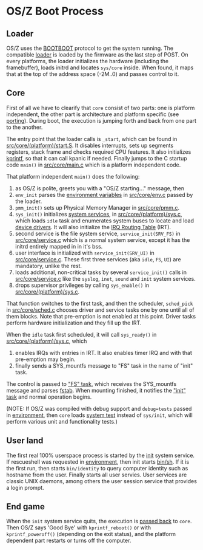 OS/Z Boot Process
=================

Loader
------

OS/Z uses the [BOOTBOOT](https://github.com/bztsrc/bootboot) protocol to get the system running.
The compatible [loader](https://github.com/bztsrc/osz/tree/master/loader) is loaded by the firmware as the last step of POST.
On every platforms, the loader initializes the hardware (including the framebuffer), loads initrd and locates `sys/core` inside.
When found, it maps that at the top of the address space (-2M..0) and passes control to it.

Core
----

First of all we have to clearify that `core` consist of two parts: one is platform independent, the other part is
architecture and platform specific (see [porting](https://github.com/bztsrc/osz/blob/master/docs/porting.md)).
During boot, the execution is jumping forth and back from one part to the another.

The entry point that the loader calls is `_start`, which can be found in [src/core/(platform)/start.S](https://github.com/bztsrc/osz/blob/master/src/core/x86_64/start.S).
It disables interrupts, sets up segments registers, stack frame and checks required CPU features. It also initializes [kprintf](https://github.com/bztsrc/osz/blob/master/src/core/kprintf.c), so that it can call kpanic if needed.
Finally jumps to the C startup code `main()` in [src/core/main.c](https://github.com/bztsrc/osz/blob/master/src/core/main.c) which is a platform independent code.

That platform independent `main()` does the following:

 1. as OS/Z is polite, greets you with a "OS/Z starting..." message, then
 2. `env_init` parses the [environment variables](https://github.com/bztsrc/osz/blob/master/docs/bootopts.md) in [src/core/env.c](https://github.com/bztsrc/osz/blob/master/src/core/env.c) passed by the loader.
 3. `pmm_init()` sets up Physical Memory Manager in [src/core/pmm.c](https://github.com/bztsrc/osz/blob/master/src/core/pmm.c).
 4. `sys_init()` initializes [system services](https://github.com/bztsrc/osz/blob/master/docs/services.md), in [src/core/(platform)/sys.c](https://github.com/bztsrc/osz/blob/master/src/core/x86_64/sys.c), which loads `idle` task
 and enumerates system buses to locate and load [device drivers](https://github.com/bztsrc/osz/blob/master/docs/drivers.md). It will also initialize
the [IRQ Routing Table](https://github.com/bztsrc/osz/blob/master/src/core/x86_64/isr.c#L121) (IRT).
 5. second service is the file system service, `service_init(SRV_FS)` in [src/core/service.c](https://github.com/bztsrc/osz/blob/master/src/core/service.c) which is a normal system service, except it has the initrd entirely mapped in in it's bss.
 6. user interface is initialized with `service_init(SRV_UI)` in [src/core/service.c](https://github.com/bztsrc/osz/blob/master/src/core/service.c). These first three services (aka `idle`, `FS`, `UI`) are mandatory, unlike the rest.
 7. loads additional, non-critical tasks by several `service_init()` calls in [src/core/service.c](https://github.com/bztsrc/osz/blob/master/src/core/service.c) like the `syslog`, `inet`, `sound` and `init` system services.
 8. drops supervisor privileges by calling `sys_enable()` in [src/core/(platform)/sys.c](https://github.com/bztsrc/osz/blob/master/src/core/x86_64/sys.c).

That function switches to the first task, and then the scheduler, `sched_pick` in [src/core/sched.c](https://github.com/bztsrc/osz/blob/master/src/core/sched.c)
chooses driver and service tasks one by one until all of them blocks. Note that pre-emption is not enabled at this point.
Driver tasks perform hardware initialization and they fill up the IRT.

When the `idle` task first scheduled, it will call `sys_ready()` in [src/core/(platform)/sys.c](https://github.com/bztsrc/osz/blob/master/src/core/x86_64/sys.c), which
 1. enables IRQs with entries in IRT. It also enables timer IRQ and with that pre-emption may begin.
 2. finally sends a SYS_mountfs message to "FS" task in the name of "init" task.

The control is passed to ["FS" task](https://github.com/bztsrc/osz/blob/master/src/fs/main.c), which receives the
SYS_mountfs message and parses [fstab](https://github.com/bztsrc/osz/blob/master/etc/sys/etc/fstab).
When mounting finished, it notifies the ["init" task](https://github.com/bztsrc/osz/blob/master/src/init/main.c) and
normal operation begins.

(NOTE: If OS/Z was compiled with debug support and `debug=tests` passed in [environment](https://github.com/bztsrc/osz/blob/master/etc/sys/config),
then `core` loads [system test](https://github.com/bztsrc/osz/blob/master/src/test/main.c) instead of `sys/init`,
which will perform various unit and functionality tests.)

User land
---------

The first real 100% userspace process is started by the [init](https://github.com/bztsrc/osz/blob/master/src/init/main.c) system service.
If rescueshell was requested in [environment](https://github.com/bztsrc/osz/blob/master/etc/sys/config), then init
starts [bin/sh](https://github.com/bztsrc/osz/blob/master/src/sh/main.c). If it is the first run, then starts `bin/identity`
to query computer identity such as hostname from the user. Finally starts all user servies. User services are classic
UNIX daemons, among others the user session service that provides a login prompt.

End game
--------

When the `init` system service quits, the execution is [passed back](https://github.com/bztsrc/osz/blob/master/src/core/msg.c#L180) to `core`.
Then OS/Z says 'Good Bye' with `kprintf_reboot()` or with `kprintf_poweroff()` (depending on the exit status), and the platform
dependent part restarts or turns off the computer.
